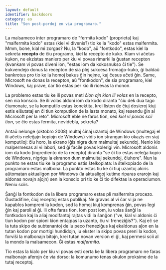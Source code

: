 ```yaml
---
layout: default
identifier: backdoors
category: eo
title: "Sen post-pordoj en via programaro."
---
```


La malsameco inter programaro de "fermita kodo" (proprieta) kaj "malfermita kodo" estas (kiel vi divenis?) tio ke la "kodo" estas malfermita. Mmm, bone, kial mi zorgas? Nu, la "kodo", aŭ "fontkodo", estas kiel la sekreta <b>recepto</b> de ĉiu programo, kiel la recepto de kuko. Kiam vi aĉetas kukon, ne ekzistas maniero per kiu vi povas rimarki la ĝustan recepton (kvankam vi povas diveni ion, "estas iom da kokosnukso ĉi tie"). Se kukvendejo donus la recepton de sia plej sukcesa fromaĝo-kuko, ĝi baldaŭ bankrotus pro tio ke la homoj bakus ĝin hejme, kaj ĉesus aĉeti ĝin. Same, Microsoft ne donas la recepton, aŭ "fontkodon", de sia programaro, kiel Windows, kaj prave, ĉar tio estas per kio ili ricevas la monon.

La problemo estas tiu ke ili povas meti <i>ĉion ajn kion ili volas</i> en la recepto, sen nia konscio. Se ili volas aldoni iom da kodo diranta "ĉiu dek dua tago ĉiumonate, se la komputilo estas konektita, krei liston de ĉiuj dosieroj kiuj estis elŝutataj en ĉi tiun komputilon de la lasta monato, kaj resendu ĝin al Microsoft per la reto". Microsoft eble ne faros tion, sed <i>kiel vi povas scii tion</i>, se ĉio estas fermita, nevidebla, sekreta?

Antaŭ nelonge (oktobro 2008) multaj ĉinaj uzantoj de Windows (multegaj el ili aĉetis neleĝajn kopiojn de Windows) vidis ion strangan kio okazis en siaj komputiloj: ĉiu horo, la ekrano iĝis nigra dum malmultaj sekundoj. Nenio kio malpermesas al vi labori, sed ĝi facile povas kolerigi vin. Microsoft aldonis iom da kodo (ingrediento de la recepto) diranta "se ĉi tio estas neleĝa kopio de Windows, nigrigu la ekranon dum malmultaj sekundoj, ĉiuhore". Nun la punkto ne estas tiu ke la programo estis ŝtelkopiata: la ŝtelkopiado de la programaro estas malbona. La punkto estas tiu ke ĉi tiuj uzantoj akiris aŭtomatan aktualigon por Windows (la aktualigoj kutime riparas erarojn kaj aldonas novajn aĵojn) sen la konscio pri tio ke ĉi tio difektas la operaciumon. Neniu sciis.

Ŝanĝi la fontkodon de la libera programaro estas pli malfermita procezo. Ĝustadifine, ĉiuj receptoj estas publikaj. Ne gravas al vi ĉar vi ja ne kapablos kompreni la kodon, sed la homoj kiuj komprenas ĝin, povas legi ĝin kaj paroli al ĝi. Ili ofte faras tion. Iom post iom, iu volas ŝanĝi la fontkodon kaj la aliaj modifantoj rajtas vidi la ŝanĝon ("ve, kial vi aldonis ĉi tiun kodon por spioni kion entajpas la uzanto, ĉu vi freneziĝis?"). Kaj eĉ se la tuta skipo de subtenantoj de iu peco freneziĝus kaj ekaldonus aĵon en la tutan kodon por mortigi hundidojn, iu ekster la skipo povas preni la kodon, forviŝi la malbonajn bitojn, krei tutan novan version el ĝi, kaj permesi scii al la mondo la malsamecon. Ĝi estas <i>malfermita</i>.

Tio estas la kialo per kiu vi povas esti certa ke la libera programaro ne faras malbonajn aferojn ĉe via dorso: la komunumo tenas okulon proksime de la tutaj receptoj.




